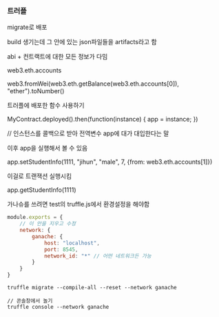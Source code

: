 ### 트러플

migrate로 배포

build 생기는데  그 안에 있는 json파일들을 artifacts라고 함

abi + 컨트랙트에 대한 모든 정보가 다밈



web3.eth.accounts

web3.fromWei(web3.eth.getBalance(web3.eth.accounts[0]), "ether").toNumber()



트러플에 배포한 함수 사용하기

MyContract.deployed().then(function(instance) { app = instance; })

// 인스턴스를 콜백으로 받아 전역변수 app에 대가 대입한다는 말

이후 app을 실행해서 볼 수 있음

app.setStudentInfo(1111, "jihun", "male", 7, {from: web3.eth.accounts[1]})

이걸로 트랜잭션 실행시킴

app.getStudentInfo(1111)



가나슈를 쓰려면 test의 truffle.js에서 환경설정을 해야함

```javascript
module.exports = {
	// 이 안을 지우고 수정
	network: {
		ganache: {
			host: "localhost",
			port: 8545,
			network_id: "*" // 어떤 네트워크든 가능
		}
	}
}
```

 ```
truffle migrate --compile-all --reset --network ganache

// 콘솔창에서 놀기
truffle console --network ganache
 ```


